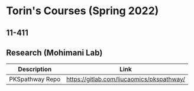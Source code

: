 # Torin's Courses (Spring 2022)

## 11-411

## Research (Mohimani Lab)
| Description | Link |
|--|--|
| PKSpathway Repo | https://gitlab.com/liucaomics/pkspathway/ |
<!--stackedit_data:
eyJoaXN0b3J5IjpbMTY1OTcyNTgwOF19
-->